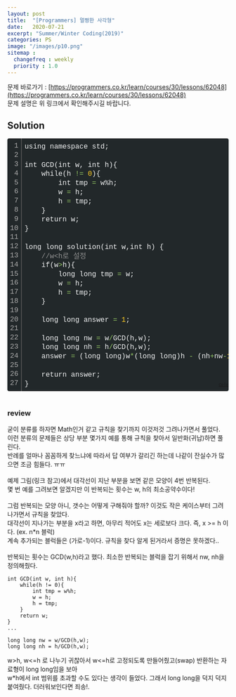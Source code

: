 ```yaml
---
layout: post
title:  "[Programmers] 멀쩡한 사각형"
date:   2020-07-21
excerpt: "Summer/Winter Coding(2019)"
categories: PS
image: "/images/p10.png"
sitemap :
  changefreq : weekly
  priority : 1.0
---
```

문제 바로가기 : [https://programmers.co.kr/learn/courses/30/lessons/62048](https://programmers.co.kr/learn/courses/30/lessons/62048)<br>
문제 설명은 위 링크에서 확인해주시길 바랍니다.<br>

## Solution
<div class="colorscripter-code" style="color:#F1F2F3;font-family:Consolas, 'Liberation Mono', Menlo, Courier, monospace !important; position:relative !important;overflow:auto"><table class="colorscripter-code-table" style="margin:0;padding:0;border:none;background-color:#22282A;border-radius:4px;" cellspacing="0" cellpadding="0"><tr><td style="padding:6px;border-right:2px solid #4f4f4f"><div style="margin:0;padding:0;word-break:normal;text-align:right;color:#aaa;font-family:Consolas, 'Liberation Mono', Menlo, Courier, monospace !important;line-height:130%"><div style="line-height:130%">1</div><div style="line-height:130%">2</div><div style="line-height:130%">3</div><div style="line-height:130%">4</div><div style="line-height:130%">5</div><div style="line-height:130%">6</div><div style="line-height:130%">7</div><div style="line-height:130%">8</div><div style="line-height:130%">9</div><div style="line-height:130%">10</div><div style="line-height:130%">11</div><div style="line-height:130%">12</div><div style="line-height:130%">13</div><div style="line-height:130%">14</div><div style="line-height:130%">15</div><div style="line-height:130%">16</div><div style="line-height:130%">17</div><div style="line-height:130%">18</div><div style="line-height:130%">19</div><div style="line-height:130%">20</div><div style="line-height:130%">21</div><div style="line-height:130%">22</div><div style="line-height:130%">23</div><div style="line-height:130%">24</div><div style="line-height:130%">25</div><div style="line-height:130%">26</div><div style="line-height:130%">27</div></div></td><td style="padding:6px 0;text-align:left"><div style="margin:0;padding:0;color:#F1F2F3;font-family:Consolas, 'Liberation Mono', Menlo, Courier, monospace !important;line-height:130%"><div style="padding:0 6px; white-space:pre; line-height:130%">using&nbsp;namespace&nbsp;std;</div><div style="padding:0 6px; white-space:pre; line-height:130%">&nbsp;</div><div style="padding:0 6px; white-space:pre; line-height:130%">int&nbsp;GCD(int&nbsp;w,&nbsp;int&nbsp;h){</div><div style="padding:0 6px; white-space:pre; line-height:130%">&nbsp;&nbsp;&nbsp;&nbsp;while(h&nbsp;<span style="color:#F1F2F3"></span><span style="color:#93C763">!</span><span style="color:#F1F2F3"></span><span style="color:#93C763">=</span>&nbsp;<span style="color:#FFCD22">0</span>){</div><div style="padding:0 6px; white-space:pre; line-height:130%">&nbsp;&nbsp;&nbsp;&nbsp;&nbsp;&nbsp;&nbsp;&nbsp;int&nbsp;tmp&nbsp;<span style="color:#F1F2F3"></span><span style="color:#93C763">=</span>&nbsp;w%h;</div><div style="padding:0 6px; white-space:pre; line-height:130%">&nbsp;&nbsp;&nbsp;&nbsp;&nbsp;&nbsp;&nbsp;&nbsp;w&nbsp;<span style="color:#F1F2F3"></span><span style="color:#93C763">=</span>&nbsp;h;</div><div style="padding:0 6px; white-space:pre; line-height:130%">&nbsp;&nbsp;&nbsp;&nbsp;&nbsp;&nbsp;&nbsp;&nbsp;h&nbsp;<span style="color:#F1F2F3"></span><span style="color:#93C763">=</span>&nbsp;tmp;</div><div style="padding:0 6px; white-space:pre; line-height:130%">&nbsp;&nbsp;&nbsp;&nbsp;}</div><div style="padding:0 6px; white-space:pre; line-height:130%">&nbsp;&nbsp;&nbsp;&nbsp;return&nbsp;w;</div><div style="padding:0 6px; white-space:pre; line-height:130%">}</div><div style="padding:0 6px; white-space:pre; line-height:130%">&nbsp;</div><div style="padding:0 6px; white-space:pre; line-height:130%">long&nbsp;long&nbsp;solution(int&nbsp;w,int&nbsp;h)&nbsp;{</div><div style="padding:0 6px; white-space:pre; line-height:130%">&nbsp;&nbsp;&nbsp;&nbsp;<span style="color:#919191">//w&lt;h로&nbsp;설정</span></div><div style="padding:0 6px; white-space:pre; line-height:130%">&nbsp;&nbsp;&nbsp;&nbsp;if(w<span style="color:#F1F2F3"></span><span style="color:#93C763">&gt;</span>h){</div><div style="padding:0 6px; white-space:pre; line-height:130%">&nbsp;&nbsp;&nbsp;&nbsp;&nbsp;&nbsp;&nbsp;&nbsp;long&nbsp;long&nbsp;tmp&nbsp;<span style="color:#F1F2F3"></span><span style="color:#93C763">=</span>&nbsp;w;</div><div style="padding:0 6px; white-space:pre; line-height:130%">&nbsp;&nbsp;&nbsp;&nbsp;&nbsp;&nbsp;&nbsp;&nbsp;w&nbsp;<span style="color:#F1F2F3"></span><span style="color:#93C763">=</span>&nbsp;h;</div><div style="padding:0 6px; white-space:pre; line-height:130%">&nbsp;&nbsp;&nbsp;&nbsp;&nbsp;&nbsp;&nbsp;&nbsp;h&nbsp;<span style="color:#F1F2F3"></span><span style="color:#93C763">=</span>&nbsp;tmp;</div><div style="padding:0 6px; white-space:pre; line-height:130%">&nbsp;&nbsp;&nbsp;&nbsp;}</div><div style="padding:0 6px; white-space:pre; line-height:130%">&nbsp;&nbsp;&nbsp;&nbsp;</div><div style="padding:0 6px; white-space:pre; line-height:130%">&nbsp;&nbsp;&nbsp;&nbsp;long&nbsp;long&nbsp;answer&nbsp;<span style="color:#F1F2F3"></span><span style="color:#93C763">=</span>&nbsp;<span style="color:#FFCD22">1</span>;</div><div style="padding:0 6px; white-space:pre; line-height:130%">&nbsp;&nbsp;&nbsp;&nbsp;</div><div style="padding:0 6px; white-space:pre; line-height:130%">&nbsp;&nbsp;&nbsp;&nbsp;long&nbsp;long&nbsp;nw&nbsp;<span style="color:#F1F2F3"></span><span style="color:#93C763">=</span>&nbsp;w<span style="color:#F1F2F3"></span><span style="color:#93C763">/</span>GCD(h,w);</div><div style="padding:0 6px; white-space:pre; line-height:130%">&nbsp;&nbsp;&nbsp;&nbsp;long&nbsp;long&nbsp;nh&nbsp;<span style="color:#F1F2F3"></span><span style="color:#93C763">=</span>&nbsp;h<span style="color:#F1F2F3"></span><span style="color:#93C763">/</span>GCD(h,w);</div><div style="padding:0 6px; white-space:pre; line-height:130%">&nbsp;&nbsp;&nbsp;&nbsp;answer&nbsp;<span style="color:#F1F2F3"></span><span style="color:#93C763">=</span>&nbsp;(long&nbsp;long)w<span style="color:#F1F2F3"></span><span style="color:#93C763">*</span>(long&nbsp;long)h&nbsp;<span style="color:#F1F2F3"></span><span style="color:#93C763">-</span>&nbsp;(nh<span style="color:#F1F2F3"></span><span style="color:#93C763">+</span>nw<span style="color:#F1F2F3"></span><span style="color:#93C763">-</span><span style="color:#FFCD22">1</span>)<span style="color:#F1F2F3"></span><span style="color:#93C763">*</span>GCD(h,w);</div><div style="padding:0 6px; white-space:pre; line-height:130%">&nbsp;&nbsp;&nbsp;&nbsp;</div><div style="padding:0 6px; white-space:pre; line-height:130%">&nbsp;&nbsp;&nbsp;&nbsp;return&nbsp;answer;</div><div style="padding:0 6px; white-space:pre; line-height:130%">}</div></div><div style="text-align:right;margin-top:-13px;margin-right:5px;font-size:9px;font-style:italic"><a href="http://colorscripter.com/info#e" target="_blank" style="color:#4f4f4ftext-decoration:none">Colored by Color Scripter</a></div></td><td style="vertical-align:bottom;padding:0 2px 4px 0"><a href="http://colorscripter.com/info#e" target="_blank" style="text-decoration:none;color:white"><span style="font-size:9px;word-break:normal;background-color:#4f4f4f;color:white;border-radius:10px;padding:1px">cs</span></a></td></tr></table></div>
<br/>

### review

굳이 분류를 하자면 Math인거 같고 규칙을 찾기까지 이것저것 그려나가면서 풀었다.<br>
이런 분류의 문제들은 상당 부분 몇가지 예를 통해 규칙을 찾아서 일반화(귀납)하면 풀린다.<br>
반례를 얼마나 꼼꼼하게 찾느냐에 따라서 답 여부가 갈리긴 하는데 나같이 잔실수가 많으면 조금 힘들다. ㅠㅠ<br>
<br>
예제 그림(링크 참고)에서 대각선이 지난 부분을 보면 같은 모양이 4번 반복된다.<br>
몇 번 예를 그려보면 알겠지만 이 반복되는 횟수는 w, h의 최소공약수이다!<br>
<br>
그럼 반복되는 모양 아니, 갯수는 어떻게 구해줘야 할까? 이것도 작은 케이스부터 그려나가면서 규칙을 찾았다.<br>
대각선이 지나가는 부분을 x라고 하면, 아무리 적어도 x는 세로보다 크다. 즉, x >= h 이다. (ex. n*n 블럭)<br>
계속 추가되는 블럭들은 (가로-1)이다. 규칙을 찾다 알게 된거라서 증명은 못하겠다..<br>
<br>
반복되는 횟수는 GCD(w,h)라고 했다. 최소한 반복되는 블럭을 잡기 위해서 nw, nh을 정의해줬다.<br>
```
int GCD(int w, int h){
    while(h != 0){
        int tmp = w%h;
        w = h;
        h = tmp;
    }
    return w;
}
...

long long nw = w/GCD(h,w);
long long nh = h/GCD(h,w);
```
w>h, w<=h 로 나누기 귀찮아서 w<=h로 고정되도록 만들어줬고(swap) 반환하는 자료형이 long long임을 보아<br>
w*h에서 int 범위를 초과할 수도 있다는 생각이 들었다. 그래서 long long을 덕지 덕지 붙여줬다. 더러워보인다면 죄송!.<br>


<script src="https://utteranc.es/client.js"
        repo="yooniversal/blog-comments"
        issue-term="pathname"
        theme="github-light"
        crossorigin="anonymous"
        async>
</script>
